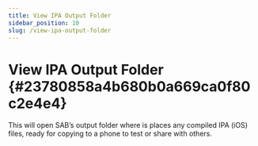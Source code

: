 ```yaml
---
title: View IPA Output Folder
sidebar_position: 10
slug: /view-ipa-output-folder
---
```




# View IPA Output Folder {#23780858a4b680b0a669ca0f80c2e4e4}


This will open SAB’s output folder where is places any compiled IPA (iOS) files, ready for copying to a phone to test or share with others.

